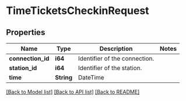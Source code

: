 # TimeTicketsCheckinRequest

## Properties

Name | Type | Description | Notes
------------ | ------------- | ------------- | -------------
**connection_id** | **i64** | Identifier of the connection. | 
**station_id** | **i64** | Identifier of the station. | 
**time** | **String** | DateTime | 

[[Back to Model list]](../README.md#documentation-for-models) [[Back to API list]](../README.md#documentation-for-api-endpoints) [[Back to README]](../README.md)


